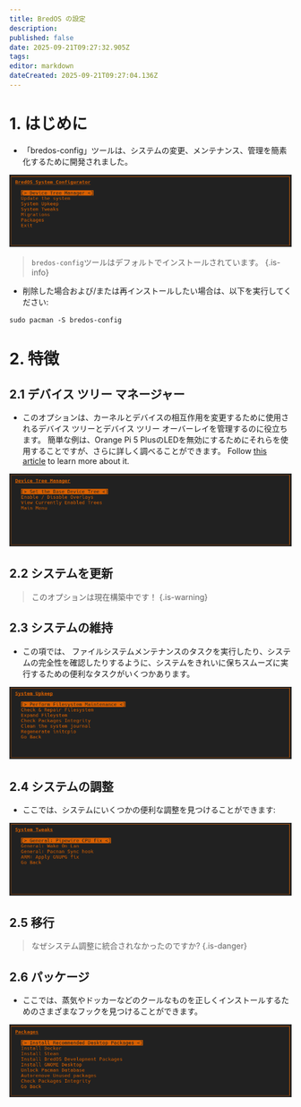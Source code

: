 ```yaml
---
title: BredOS の設定
description:
published: false
date: 2025-09-21T09:27:32.905Z
tags:
editor: markdown
dateCreated: 2025-09-21T09:27:04.136Z
---
```


# 1. はじめに

- 「bredos-config」ツールは、システムの変更、メンテナンス、管理を簡素化するために開発されました。

![main.png](/bredos-config/main.png)

> `bredos-config`ツールはデフォルトでインストールされています。
> {.is-info}

- 削除した場合および/または再インストールしたい場合は、以下を実行してください:

```
sudo pacman -S bredos-config
```

# 2. 特徴

## 2.1 デバイス ツリー マネージャー

- このオプションは、カーネルとデバイスの相互作用を変更するために使用されるデバイス ツリーとデバイス ツリー オーバーレイを管理するのに役立ちます。 簡単な例は、Orange Pi 5 PlusのLEDを無効にするためにそれらを使用することですが、さらに詳しく調べることができます。 Follow [this article](/how-to/how-to-enable-dtbos) to learn more about it.

![dtb-manager.png](/bredos-config/dtb-manager.png)

## 2.2 システムを更新

> このオプションは現在構築中です！
> {.is-warning}

## 2.3 システムの維持

- この項では、 ファイルシステムメンテナンスのタスクを実行したり、システムの完全性を確認したりするように、システムをきれいに保ちスムーズに実行するための便利なタスクがいくつかあります。

![upkeep.png](/bredos-config/upkeep.png)

## 2.4 システムの調整

- ここでは、システムにいくつかの便利な調整を見つけることができます:

![tweaks.png](/bredos-config/tweaks.png)

## 2.5 移行

> なぜシステム調整に統合されなかったのですか?
> {.is-danger}

## 2.6 パッケージ

- ここでは、蒸気やドッカーなどのクールなものを正しくインストールするためのさまざまなフックを見つけることができます。

![packages.png](/bredos-config/packages.png)